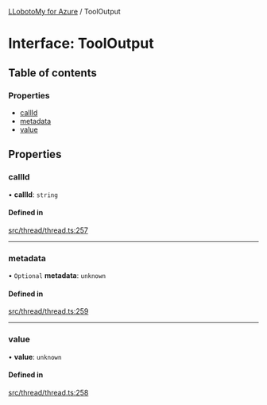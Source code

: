 [LLobotoMy for Azure](../README.md) / ToolOutput

# Interface: ToolOutput

## Table of contents

### Properties

- [callId](ToolOutput.md#callid)
- [metadata](ToolOutput.md#metadata)
- [value](ToolOutput.md#value)

## Properties

### callId

• **callId**: `string`

#### Defined in

[src/thread/thread.ts:257](https://github.com/paztek/llobotomy-azure/blob/debbf07/src/thread/thread.ts#L257)

___

### metadata

• `Optional` **metadata**: `unknown`

#### Defined in

[src/thread/thread.ts:259](https://github.com/paztek/llobotomy-azure/blob/debbf07/src/thread/thread.ts#L259)

___

### value

• **value**: `unknown`

#### Defined in

[src/thread/thread.ts:258](https://github.com/paztek/llobotomy-azure/blob/debbf07/src/thread/thread.ts#L258)
